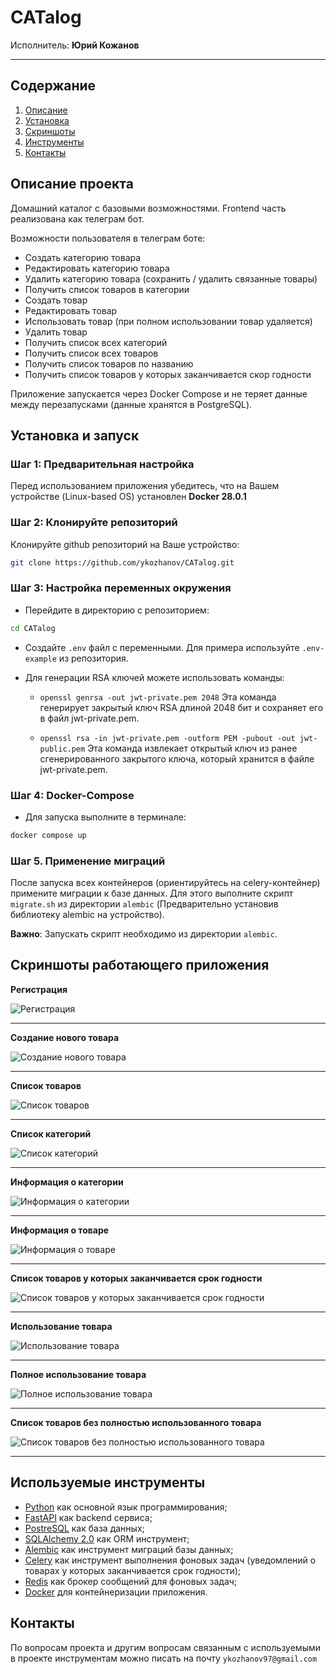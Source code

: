 # CATalog
Исполнитель: **Юрий Кожанов**

-------------------------------------------------------------------------------------

## Содержание
1. [Описание](#описание-проекта)
2. [Установка](#установка-и-запуск)
3. [Скриншоты](#скриншоты-работающего-приложения)
4. [Инструменты](#используемые-инструменты)
5. [Контакты](#контакты)

## Описание проекта
Домашний каталог с базовыми возможностями. Frontend часть реализована как телеграм бот.

Возможности пользователя в телеграм боте:
- Создать категорию товара
- Редактировать категорию товара
- Удалить категорию товара (сохранить / удалить связанные товары)
- Получить список товаров в категории
- Создать товар
- Редактировать товар
- Использовать товар (при полном использовании товар удаляется)
- Удалить товар
- Получить список всех категорий
- Получить список всех товаров
- Получить список товаров по названию
- Получить список товаров у которых заканчивается скор годности

Приложение запускается через Docker Compose и не теряет данные между перезапусками (данные хранятся в PostgreSQL).

## Установка и запуск
### Шаг 1: Предварительная настройка
Перед использованием приложения убедитесь, что на Вашем устройстве (Linux-based OS) установлен **Docker 28.0.1**

### Шаг 2: Клонируйте репозиторий
Клонируйте github репозиторий на Ваше устройство:
```bash
git clone https://github.com/ykozhanov/CATalog.git
```

### Шаг 3: Настройка переменных окружения
- Перейдите в директорию с репозиторием:
```bash
cd CATalog
```
- Создайте `.env` файл с переменными. Для примера используйте `.env-example` из репозитория.

- Для генерации RSA ключей можете использовать команды:
    - `openssl genrsa -out jwt-private.pem 2048`
    Эта команда генерирует закрытый ключ RSA длиной 2048 бит и сохраняет его в файл jwt-private.pem.
    
    - `openssl rsa -in jwt-private.pem -outform PEM -pubout -out jwt-public.pem`
    Эта команда извлекает открытый ключ из ранее сгенерированного закрытого ключа, который хранится в файле jwt-private.pem.

### Шаг 4: Docker-Compose
- Для запуска выполните в терминале: 
```bash 
docker compose up
```

### Шаг 5. Применение миграций
После запуска всех контейнеров (ориентируйтесь на celery-контейнер) примените миграции к базе данных.
Для этого выполните скрипт `migrate.sh` из директории `alembic` (Предварительно установив библиотеку alembic на устройство).

**Важно**: Запускать скрипт необходимо из директории `alembic`.


## Скриншоты работающего приложения
**Регистрация**

![Регистрация](screenshots/screenshot_1.png)
***

**Создание нового товара**

![Создание нового товара](screenshots/screenshot_2.png)
***

**Список товаров**

![Список товаров](screenshots/screenshot_3.png)
***

**Список категорий**

![Список категорий](screenshots/screenshot_4.png)
***

**Информация о категории**

![Информация о категории](screenshots/screenshot_5.png)
***

**Информация о товаре**

![Информация о товаре](screenshots/screenshot_6.png)
***

**Список товаров у которых заканчивается срок годности**

![Список товаров у которых заканчивается срок годности](screenshots/screenshot_7.png)
***

**Использование товара**

![Использование товара](screenshots/screenshot_8.png)
***

**Полное использование товара**

![Полное использование товара](screenshots/screenshot_9.png)
***

**Список товаров без полностью использованного товара**

![Список товаров без полностью использованного товара](screenshots/screenshot_10.png)
***


## Используемые инструменты
- [Python](https://www.python.org/) как основной язык программирования;
- [FastAPI](https://flask.palletsprojects.com/) как backend сервиса;
- [PostreSQL](https://www.postgresql.org/) как база данных;
- [SQLAlchemy 2.0](https://www.sqlalchemy.org/) как ORM инструмент;
- [Alembic](https://alembic.sqlalchemy.org/en/latest/) как инструмент миграций базы данных;
- [Celery](https://docs.celeryq.dev/) как инструмент выполнения фоновых задач (уведомлений о товарах у которых заканчивается срок годности);
- [Redis](https://github.com/redis/redis) как брокер сообщений для фоновых задач;
- [Docker](https://www.docker.com/) для контейнеризации приложения.


## Контакты
По вопросам проекта и другим вопросам связанным с используемыми в проекте инструментам 
можно писать на почту `ykozhanov97@gmail.com`
